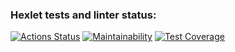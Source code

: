 ### Hexlet tests and linter status:
[![Actions Status](https://github.com/RaunijaR/java-project-61/actions/workflows/hexlet-check.yml/badge.svg)](https://github.com/RaunijaR/java-project-61/actions)
[![Maintainability](https://api.codeclimate.com/v1/badges/23f9357a123e121bd300/maintainability)](https://codeclimate.com/github/RaunijaR/java-project-61/maintainability)
[![Test Coverage](https://api.codeclimate.com/v1/badges/23f9357a123e121bd300/test_coverage)](https://codeclimate.com/github/RaunijaR/java-project-61/test_coverage)
